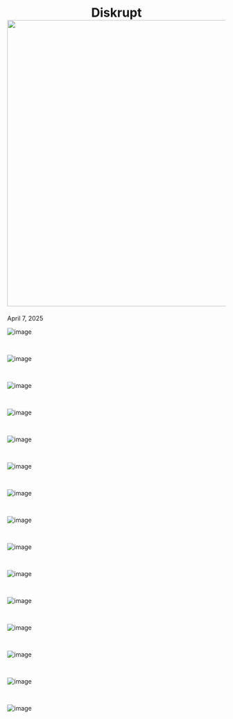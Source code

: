 <h1 align="center">Diskrupt<br><img width="660px" src="https://github.com/user-attachments/assets/f460f04d-b05c-4d92-b163-df92c854009e"></h1>


April 7, 2025

![image](https://github.com/user-attachments/assets/104c18b8-fa40-41ad-8570-456f3b71bc43)


<br>

![image](https://github.com/user-attachments/assets/b4773c2e-ccac-4d9e-a94d-94bead5b665d)


<br>

![image](https://github.com/user-attachments/assets/97328d35-2664-48b7-943b-5232f3a0c1f0)


<br>

![image](https://github.com/user-attachments/assets/c31ae017-8d2e-4e75-8e73-48d475639168)


<br>

![image](https://github.com/user-attachments/assets/adfc1134-101a-4f2a-a4d6-a98109499463)


<br>

![image](https://github.com/user-attachments/assets/d8a88633-7711-4519-81dd-bdcd2d07280b)


<br>

![image](https://github.com/user-attachments/assets/9a751785-300b-4001-9adf-bf069bab763f)

<br>

![image](https://github.com/user-attachments/assets/761bca98-6e3f-4727-aaad-5f469134cd09)

<br>

![image](https://github.com/user-attachments/assets/071f1daf-a95a-4b1c-8fa7-98efdb9e48d3)

<br>

![image](https://github.com/user-attachments/assets/be6c5c4f-c5af-42bd-b1d7-49027a900beb)



<br>

![image](https://github.com/user-attachments/assets/75df6743-e9a6-4a0b-a0b7-4fee54a99d9b)


<br>

![image](https://github.com/user-attachments/assets/733695cc-5d73-496a-8db0-a899751aeb6f)


<br>

![image](https://github.com/user-attachments/assets/c7eb693b-ae49-401e-ac13-29ca7dbbf43c)

<br>

![image](https://github.com/user-attachments/assets/1fd79544-f7fd-4900-a53b-880a3b5b769a)

<br>

![image](https://github.com/user-attachments/assets/b673124a-415c-4565-bfda-25c6d8dd37b7)

